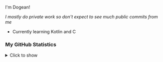 I'm Dogean!

*I mostly do private work so don't expect to see much public commits from me*

- Currently learning Kotlin and C

### My GitHub Statistics
<details>
   <summary>Click to show</summary>
   <img align="Left" alt="Dogean's Github Stats" src="https://github-readme-stats.vercel.app/api?username=dogean&show_icons=true&theme=dark" />
   <img style="float: right;" alt="Dogean's Most Used Languages" src="https://github-readme-stats.vercel.app/api/top-langs/?username=dogean&langs_count=10&layout=compact&hide_border=true&theme=dark"/>
</details>

